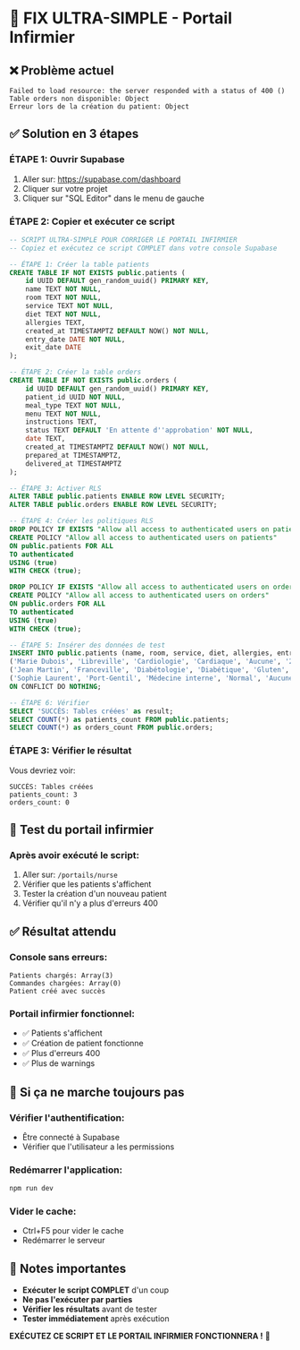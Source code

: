# 🚨 FIX ULTRA-SIMPLE - Portail Infirmier

## ❌ Problème actuel
```
Failed to load resource: the server responded with a status of 400 ()
Table orders non disponible: Object
Erreur lors de la création du patient: Object
```

## ✅ Solution en 3 étapes

### **ÉTAPE 1: Ouvrir Supabase**
1. Aller sur: https://supabase.com/dashboard
2. Cliquer sur votre projet
3. Cliquer sur "SQL Editor" dans le menu de gauche

### **ÉTAPE 2: Copier et exécuter ce script**
```sql
-- SCRIPT ULTRA-SIMPLE POUR CORRIGER LE PORTAIL INFIRMIER
-- Copiez et exécutez ce script COMPLET dans votre console Supabase

-- ÉTAPE 1: Créer la table patients
CREATE TABLE IF NOT EXISTS public.patients (
    id UUID DEFAULT gen_random_uuid() PRIMARY KEY,
    name TEXT NOT NULL,
    room TEXT NOT NULL,
    service TEXT NOT NULL,
    diet TEXT NOT NULL,
    allergies TEXT,
    created_at TIMESTAMPTZ DEFAULT NOW() NOT NULL,
    entry_date DATE NOT NULL,
    exit_date DATE
);

-- ÉTAPE 2: Créer la table orders
CREATE TABLE IF NOT EXISTS public.orders (
    id UUID DEFAULT gen_random_uuid() PRIMARY KEY,
    patient_id UUID NOT NULL,
    meal_type TEXT NOT NULL,
    menu TEXT NOT NULL,
    instructions TEXT,
    status TEXT DEFAULT 'En attente d''approbation' NOT NULL,
    date TEXT,
    created_at TIMESTAMPTZ DEFAULT NOW() NOT NULL,
    prepared_at TIMESTAMPTZ,
    delivered_at TIMESTAMPTZ
);

-- ÉTAPE 3: Activer RLS
ALTER TABLE public.patients ENABLE ROW LEVEL SECURITY;
ALTER TABLE public.orders ENABLE ROW LEVEL SECURITY;

-- ÉTAPE 4: Créer les politiques RLS
DROP POLICY IF EXISTS "Allow all access to authenticated users on patients" ON public.patients;
CREATE POLICY "Allow all access to authenticated users on patients"
ON public.patients FOR ALL
TO authenticated
USING (true)
WITH CHECK (true);

DROP POLICY IF EXISTS "Allow all access to authenticated users on orders" ON public.orders;
CREATE POLICY "Allow all access to authenticated users on orders"
ON public.orders FOR ALL
TO authenticated
USING (true)
WITH CHECK (true);

-- ÉTAPE 5: Insérer des données de test
INSERT INTO public.patients (name, room, service, diet, allergies, entry_date) VALUES
('Marie Dubois', 'Libreville', 'Cardiologie', 'Cardiaque', 'Aucune', '2024-01-15'),
('Jean Martin', 'Franceville', 'Diabétologie', 'Diabétique', 'Gluten', '2024-01-16'),
('Sophie Laurent', 'Port-Gentil', 'Médecine interne', 'Normal', 'Aucune', '2024-01-17')
ON CONFLICT DO NOTHING;

-- ÉTAPE 6: Vérifier
SELECT 'SUCCÈS: Tables créées' as result;
SELECT COUNT(*) as patients_count FROM public.patients;
SELECT COUNT(*) as orders_count FROM public.orders;
```

### **ÉTAPE 3: Vérifier le résultat**
Vous devriez voir:
```
SUCCÈS: Tables créées
patients_count: 3
orders_count: 0
```

## 🎯 Test du portail infirmier

### **Après avoir exécuté le script:**
1. Aller sur: `/portails/nurse`
2. Vérifier que les patients s'affichent
3. Tester la création d'un nouveau patient
4. Vérifier qu'il n'y a plus d'erreurs 400

## ✅ Résultat attendu

### **Console sans erreurs:**
```
Patients chargés: Array(3)
Commandes chargées: Array(0)
Patient créé avec succès
```

### **Portail infirmier fonctionnel:**
- ✅ Patients s'affichent
- ✅ Création de patient fonctionne
- ✅ Plus d'erreurs 400
- ✅ Plus de warnings

## 🚨 Si ça ne marche toujours pas

### **Vérifier l'authentification:**
- Être connecté à Supabase
- Vérifier que l'utilisateur a les permissions

### **Redémarrer l'application:**
```bash
npm run dev
```

### **Vider le cache:**
- Ctrl+F5 pour vider le cache
- Redémarrer le serveur

## 📝 Notes importantes

- **Exécuter le script COMPLET** d'un coup
- **Ne pas l'exécuter par parties**
- **Vérifier les résultats** avant de tester
- **Tester immédiatement** après exécution

**EXÉCUTEZ CE SCRIPT ET LE PORTAIL INFIRMIER FONCTIONNERA !** 🚀








